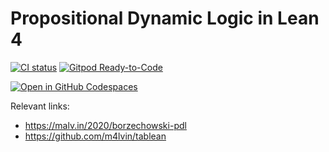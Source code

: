 # Propositional Dynamic Logic in Lean 4

[![CI status](https://github.com/m4lvin/lean4-pdl/actions/workflows/build.yml/badge.svg)](https://github.com/m4lvin/lean4-pdl/actions/workflows/build.yml)
[![Gitpod Ready-to-Code](https://img.shields.io/badge/Gitpod-ready--to--code-blue?logo=gitpod)](https://gitpod.io/#https://github.com/m4lvin/lean4-pdl)

[![Open in GitHub Codespaces](https://github.com/codespaces/badge.svg)](https://codespaces.new/m4lvin/lean4-pdl?quickstart=1)

Relevant links:
- https://malv.in/2020/borzechowski-pdl
- https://github.com/m4lvin/tablean
